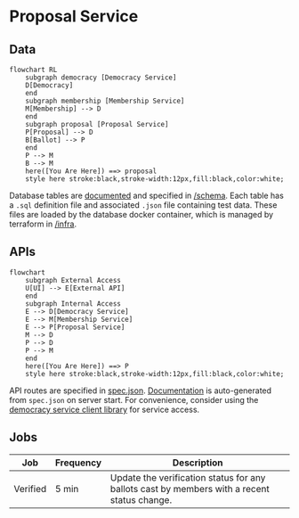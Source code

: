 # Proposal Service

## Data

```mermaid
flowchart RL
    subgraph democracy [Democracy Service]
    D[Democracy]
    end
    subgraph membership [Membership Service]
    M[Membership] --> D
    end
    subgraph proposal [Proposal Service]
    P[Proposal] --> D
    B[Ballot] --> P
    end
    P --> M
    B --> M
    here([You Are Here]) ==> proposal
    style here stroke:black,stroke-width:12px,fill:black,color:white;
```

Database tables are [documented](./schema/README.md) and specified in [/schema](./schema/). Each table has a `.sql` definition file and associated `.json` file containing test data. These files are loaded by the database docker container, which is managed by terraform in [/infra](../../infra).

## APIs

```mermaid
flowchart
    subgraph External Access
    U[UI] --> E[External API]
    end
    subgraph Internal Access
    E --> D[Democracy Service]
    E --> M[Membership Service]
    E --> P[Proposal Service]
    M --> D
    P --> D
    P --> M
    end
    here([You Are Here]) ==> P
    style here stroke:black,stroke-width:12px,fill:black,color:white;
```

API routes are specified in [spec.json](./spec.json). [Documentation](./source/README.md) is auto-generated from `spec.json` on server start. For convenience, consider using the [democracy service client library](./client/) for service access.

## Jobs

| Job | Frequency | Description |
| -- | -- | -- |
| Verified | 5 min | Update the verification status for any ballots cast by members with a recent status change. |
